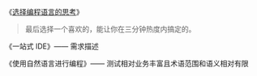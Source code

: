 
《[选择编程语言的思考](https://mark24code.github.io/%E7%A8%8B%E5%BA%8F%E6%80%9D%E8%80%83/2024/05/29/%E9%80%89%E6%8B%A9%E7%BC%96%E7%A8%8B%E8%AF%AD%E8%A8%80%E7%9A%84%E6%80%9D%E8%80%83.html)》

> 最后选择一个喜欢的，能让你在三分钟热度内搞定的。

《一站式 IDE》—— 需求描述

《使用自然语言进行编程》—— 测试相对业务丰富且术语范围和语义相对有限


